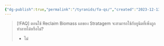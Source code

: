 ```yaml
---
{"dg-publish":true,"permalink":"/tyranids/fa-qs/","created":"2023-12-13T16:14:06.944+07:00","updated":"2023-12-13T16:26:52.395+07:00"}
---
```


> [!FAQ] ตอนใช้ Reclaim Biomass ผลของ Stratagem จะสามารถใช้กับยูนิตที่เพิ่งถูกทำลายได้หรือไม่?
> - ไม่